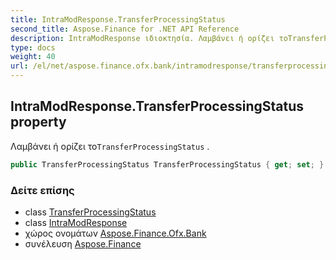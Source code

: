 ```yaml
---
title: IntraModResponse.TransferProcessingStatus
second_title: Aspose.Finance for .NET API Reference
description: IntraModResponse ιδιοκτησία. Λαμβάνει ή ορίζει τοTransferProcessingStatus .
type: docs
weight: 40
url: /el/net/aspose.finance.ofx.bank/intramodresponse/transferprocessingstatus/
---
```

## IntraModResponse.TransferProcessingStatus property

Λαμβάνει ή ορίζει το`TransferProcessingStatus` .

```csharp
public TransferProcessingStatus TransferProcessingStatus { get; set; }
```

### Δείτε επίσης

* class [TransferProcessingStatus](../../../aspose.finance.ofx/transferprocessingstatus/)
* class [IntraModResponse](../)
* χώρος ονομάτων [Aspose.Finance.Ofx.Bank](../../intramodresponse/)
* συνέλευση [Aspose.Finance](../../../)


